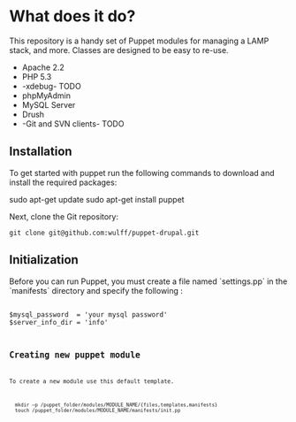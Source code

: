 # What does it do?

This repository is a handy set of Puppet modules for managing a LAMP stack, and more. Classes are designed to be easy to re-use.

* Apache 2.2
* PHP 5.3
* -xdebug- TODO
* phpMyAdmin
* MySQL Server
* Drush
* -Git and SVN clients- TODO

<h2>Installation</h2>
<p>To get started with puppet run the following commands to download and install the required packages:</p>
	sudo apt-get update
    sudo apt-get install puppet

<p>Next, clone the Git repository:</p>

    git clone git@github.com:wulff/puppet-drupal.git

<h2>Initialization</h2>

<p>Before you can run Puppet, you must create a file named `settings.pp` in the
`manifests` directory and specify the following :</p>

<code>
$mysql_password  = 'your mysql password'
$server_info_dir = 'info'
<code>

<h2>Creating new puppet module</h2>
<p>To create a new module use this default template.</p>
<code>
  mkdir –p /puppet_folder/modules/MODULE_NAME/{files,templates,manifests}
  touch /puppet_folder/modules/MODULE_NAME/manifests/init.pp
</code>